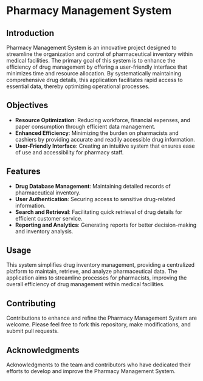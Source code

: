 # Pharmacy Management System

## Introduction

Pharmacy Management System is an innovative project designed to streamline the organization and control of pharmaceutical inventory within medical facilities. The primary goal of this system is to enhance the efficiency of drug management by offering a user-friendly interface that minimizes time and resource allocation. By systematically maintaining comprehensive drug details, this application facilitates rapid access to essential data, thereby optimizing operational processes.

## Objectives

- **Resource Optimization**: Reducing workforce, financial expenses, and paper consumption through efficient data management.
- **Enhanced Efficiency**: Minimizing the burden on pharmacists and cashiers by providing accurate and readily accessible drug information.
- **User-Friendly Interface**: Creating an intuitive system that ensures ease of use and accessibility for pharmacy staff.

## Features

- **Drug Database Management**: Maintaining detailed records of pharmaceutical inventory.
- **User Authentication**: Securing access to sensitive drug-related information.
- **Search and Retrieval**: Facilitating quick retrieval of drug details for efficient customer service.
- **Reporting and Analytics**: Generating reports for better decision-making and inventory analysis.

## Usage

This system simplifies drug inventory management, providing a centralized platform to maintain, retrieve, and analyze pharmaceutical data. The application aims to streamline processes for pharmacists, improving the overall efficiency of drug management within medical facilities.

## Contributing

Contributions to enhance and refine the Pharmacy Management System are welcome. Please feel free to fork this repository, make modifications, and submit pull requests.

## Acknowledgments

Acknowledgments to the team and contributors who have dedicated their efforts to develop and improve the Pharmacy Management System.
